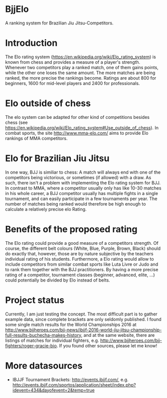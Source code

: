 # BjjElo
A ranking system for Brazilian Jiu Jitsu-Competitors.

# Introduction
The Elo rating system (https://en.wikipedia.org/wiki/Elo_rating_system) is known from chess and provides a measure of a player's strength. Whenever two competitors play a ranked match, one of them gains points, while the other one loses the same amount. The more matches are being ranked, the more precise the rankings become. Ratings are about 800 for beginners, 1600 for mid-level players and 2400 for professionals.

# Elo outside of chess
The elo system can be adapted for other kind of competitions besides chess (see https://en.wikipedia.org/wiki/Elo_rating_system#Use_outside_of_chess). In combat sports, the site http://www.mma-elo.com/ aims to provide Elo rankings of MMA competitors.

# Elo for Brazilian Jiu Jitsu
In one way, BJJ is similiar to chess: A match will always end with one of the competitors being victorious, or sometimes (if allowed) with a draw. As such, there isn't a problem with implementing the Elo rating system for BJJ. In contrast to MMA, where a competitor usually only has like 10-30 matches in his whole career, a BJJ competitor usually has multiple fights in a single tournament, and can easily participate in a few tournaments per year. The number of matches being ranked would therefore be high enough to calculate a relatively precise elo Rating.

# Benefits of the proposed rating
The Elo rating could provide a good measure of a competitors strength. Of course, the different belt colours (White, Blue, Purple, Brown, Black) should do exactly that, however, those are by nature subjective by the teachers individual rating of his students. Furthermore, a Elo rating would allow to include competitors from similar combat sports like Luta Livre or Judo and to rank them together with the BJJ practitioners. By having a more precise rating of a competitor, tournament classes (beginner, advanced, elite, ...) could potentially be divided by Elo instead of belts.

# Project status
Currently, I am just testing the concept. The most difficult part is to gather example data, since complete brackets are only seldomly published. I found some single match results for the World Championships 2016 at http://www.bjjheroes.com/bjj-news/ibjjf-2016-world-jiu-jitsu-championship-full-results-buchecha-makes-history, and at the same website, there are listings of matches for individual fighters, e.g. http://www.bjjheroes.com/bjj-fighters/roger-gracie-bio. If you found other sources, please let me know!

# More datasources
* IBJJF Tournament Brackets: http://events.ibjjf.com/, e.g. http://events.ibjjf.com/sportos/application/sheet/index.php?idevent=434&dayofevent=2&temp=true
